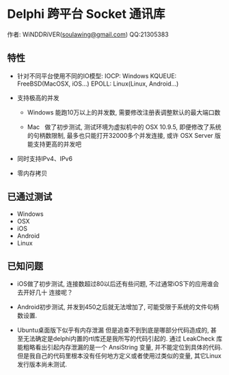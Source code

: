 # Delphi 跨平台 Socket 通讯库

作者: WiNDDRiVER(soulawing@gmail.com) QQ:21305383

## 特性

- 针对不同平台使用不同的IO模型:
  IOCP:   Windows
  KQUEUE: FreeBSD(MacOSX, iOS...)
  EPOLL:  Linux(Linux, Android...)

- 支持极高的并发
 
  - Windows
  能跑10万以上的并发数, 需要修改注册表调整默认的最大端口数

  - Mac  
  做了初步测试, 测试环境为虚拟机中的 OSX 10.9.5, 即便修改了系统的句柄数限制,
  最多也只能打开32000多个并发连接, 或许 OSX Server 版能支持更高的并发吧

- 同时支持IPv4、IPv6

- 零内存拷贝

## 已通过测试
- Windows
- OSX
- iOS
- Android
- Linux

## 已知问题
- iOS做了初步测试, 连接数超过80以后还有些问题, 不过通常iOS下的应用谁会去开好几十
  连接呢？

- Android初步测试, 并发到450之后就无法增加了, 可能受限于系统的文件句柄数设置.

- Ubuntu桌面版下似乎有内存泄漏
  但是追查不到到底是哪部分代码造成的,
  甚至无法确定是delphi内置的rtl库还是我所写的代码引起的.
  通过 LeakCheck 库能粗略看出引起内存泄漏的是一个 AnsiString 变量,
  并不能定位到具体的代码.
  但是我自己的代码里根本没有任何地方定义或者使用过类似的变量,
  其它Linux发行版本尚未测试.

